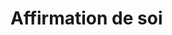 <!-- Title: Affirmation de soi
     Menu: Pour les psychologues / Affirmation de soi
     Created: 2023-05-30 -->

# Affirmation de soi

<object class="schema" type="image/svg+xml" data="/static/psycho/affirmation.svg"></object>
